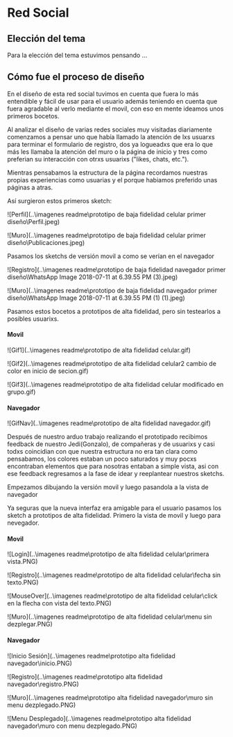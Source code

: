 # Red Social

## Elección del tema

Para la elección del tema estuvimos pensando ...

## Cómo fue el proceso de diseño

En el diseño de esta red social tuvimos en cuenta que fuera lo más entendible y fácil de usar para el usuario además 
teniendo en cuenta que fuera agradable al verlo mediante el movil, con eso en mente ideamos unos primeros bocetos.

Al analizar el diseño de varias redes sociales muy visitadas diariamente comenzamos a pensar uno que había llamado la 
atención de lxs usuarxs para terminar el formulario de registro, dos ya logueadxs que era lo que más les llamaba la 
atención del muro o la página de inicio y tres como preferian su interacción con otrxs usuarixs ("likes, chats, etc.").

Mientras pensabamos la estructura de la página recordamos nuestras propias experiencias como usuarias y el porque habiamos preferido unas páginas a atras.

Así surgieron estos primeros sketch:

![Perfil](..\imagenes readme\prototipo de baja fidelidad celular primer diseño\Perfil.jpeg)

![Muro](..\imagenes readme\prototipo de baja fidelidad celular primer diseño\Publicaciones.jpeg)

Pasamos los sketchs de versión movil a como se verían en el navegador

![Registro](..\imagenes readme\prototipo de baja fidelidad navegador primer diseño\WhatsApp Image 2018-07-11 at 6.39.55 PM (3).jpeg)

![Muro](..\imagenes readme\prototipo de baja fidelidad navegador primer diseño\WhatsApp Image 2018-07-11 at 6.39.55 PM (1) (1).jpeg)

Pasamos estos bocetos a prototipos de alta fidelidad, pero sin testearlos a posibles usuarixs.

#### Movil

![Gif1](..\imagenes readme\prototipo de alta fidelidad celular.gif)

![Gif2](..\imagenes readme\prototipo de alta fidelidad celular2 cambio de color en inicio de secion.gif)

![Gif3](..\imagenes readme\prototipo de alta fidelidad celular modificado en grupo.gif)

#### Navegador

![GifNav](..\imagenes readme\prototipo de alta fidelidad navegador.gif)

Después de nuestro arduo trabajo realizando el prototipado recibimos feedback de nuestro Jedi(Gonzalo), de compañeras y 
de usuarixs y casi todxs coincidian con que nuestra estructura no era tan clara como pensabamos, los colores estaban un 
poco saturados y muy pocxs encontraban elementos que para nosotras entaban a simple vista, asi con ese feedback 
regresamos a la fase de idear y reeplantear nuestros sketchs.

Empezamos dibujando la versión movil y luego pasandola a la vista de navegador


Ya seguras que la nueva interfaz era amigable para el usuario pasamos los sketch a prototipos de alta fidelidad.
Primero la vista de movil y luego para nevegador.

#### Movil

![Login](..\imagenes readme\prototipo de alta fidelidad celular\primera vista.PNG)

![Registro](..\imagenes readme\prototipo de alta fidelidad celular\fecha sin texto.PNG)

![MouseOver](..\imagenes readme\prototipo de alta fidelidad celular\click en la flecha con vista del texto.PNG)

![Muro](..\imagenes readme\prototipo de alta fidelidad celular\menu sin dezplegar.PNG)

#### Navegador

![Inicio Sesión](..\imagenes readme\prototipo alta fidelidad navegador\inicio.PNG)

![Registro](..\imagenes readme\prototipo alta fidelidad navegador\registro.PNG)

![Muro](..\imagenes readme\prototipo alta fidelidad navegador\muro sin menu dezplegado.PNG)

![Menu Desplegado](..\imagenes readme\prototipo alta fidelidad navegador\muro con menu dezplegado.PNG)
